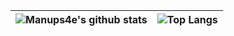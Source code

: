 |![Manups4e's github stats](https://github-readme-stats.vercel.app/api?username=manups4e&count_private=true&show_icons=true&theme=dracula&disable_animations=true&include_all_commits=true)|![Top Langs](https://github-readme-stats.vercel.app/api/top-langs/?username=manups4e&theme=dracula&langs_count=10&layout=compact)|
|:-:|:-:|

